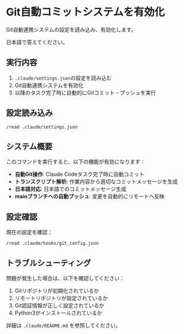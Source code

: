 # Git自動コミットシステムを有効化

Git自動連携システムの設定を読み込み、有効化します。

日本語で答えてください。

## 実行内容

1. `.claude/settings.json`の設定を読み込む
2. Git自動連携システムを有効化
3. 以降のタスク完了時に自動的にGitコミット・プッシュを実行

## 設定読み込み

```
/read .claude/settings.json
```

## システム概要

このコマンドを実行すると、以下の機能が有効になります：

- **自動Git操作**: Claude Codeタスク完了時に自動コミット
- **トランスクリプト解析**: 作業内容から適切なコミットメッセージを生成
- **日本語対応**: 日本語でのコミットメッセージ生成
- **mainブランチへの自動プッシュ**: 変更を自動的にリモートへ反映

## 設定確認

現在の設定を確認：
```
/read .claude/hooks/git_config.json
```

## トラブルシューティング

問題が発生した場合は、以下を確認してください：

1. Gitリポジトリが初期化されているか
2. リモートリポジトリが設定されているか
3. Git認証情報が正しく設定されているか
4. Python3がインストールされているか

詳細は `.claude/README.md` を参照してください。